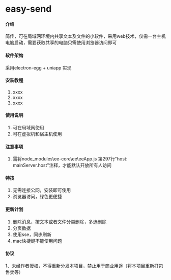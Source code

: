 # easy-send

#### 介绍
简传，可在局域网环境内共享文本及文件的小软件，采用web技术，仅需一台主机电脑启动，需要获取共享的电脑只需使用浏览器访问即可

#### 软件架构
采用electron-egg + uniapp 实现


#### 安装教程

1.  xxxx
2.  xxxx
3.  xxxx

#### 使用说明

1.  可在局域网使用
2.  可在虚拟机和宿主机使用

#### 注意事项

1.  需将node_modules\ee-core\ee\eeApp.js 第297行"host: mainServer.host"注释，才能默认开放所有人访问


#### 特技

1.  无需连接公网，安装即可使用
2.  浏览器访问，绿色更便捷

#### 更新计划

1.  删除消息，按文本或者文件分类删除，多选删除
2.  分页数据
3.  使用sse，同步刷新
4.  mac快捷键不能使用问题

#### 协议
1、未经作者授权，不得重新分发本项目，禁止用于商业用途（将本项目重新打包售卖等）
